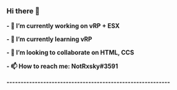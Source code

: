 ### Hi there 👋

**- 🔭 I’m currently working on vRP + ESX**

**- 🌱 I’m currently learning vRP**

**- 👯 I’m looking to collaborate on HTML, CCS**

**- 📫 How to reach me: NotRxsky#3591**

**----------------------------------------------------------**
